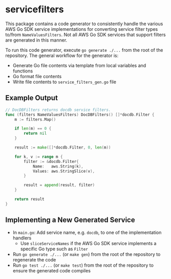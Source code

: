 # servicefilters

This package contains a code generator to consistently handle the various AWS Go SDK service implementations for converting service filter types to/from `NameValuesFilters`. Not all AWS Go SDK services that support filters are generated in this manner.

To run this code generator, execute `go generate ./...` from the root of the repository. The general workflow for the generator is:

- Generate Go file contents via template from local variables and functions
- Go format file contents
- Write file contents to `service_filters_gen.go` file

## Example Output

```go
// DocDBFilters returns docdb service filters.
func (filters NameValuesFilters) DocDBFilters() []*docdb.Filter {
	m := filters.Map()

	if len(m) == 0 {
		return nil
	}

	result := make([]*docdb.Filter, 0, len(m))

	for k, v := range m {
		filter := &docdb.Filter{
			Name:   aws.String(k),
			Values: aws.StringSlice(v),
		}

		result = append(result, filter)
	}

	return result
}
```

## Implementing a New Generated Service

- In `main.go`: Add service name, e.g. `docdb`, to one of the implementation handlers
  - Use `sliceServiceNames` if the AWS Go SDK service implements a specific Go type such as `Filter`
- Run `go generate ./...` (or `make gen`) from the root of the repository to regenerate the code
- Run `go test ./...` (or `make test`) from the root of the repository to ensure the generated code compiles
